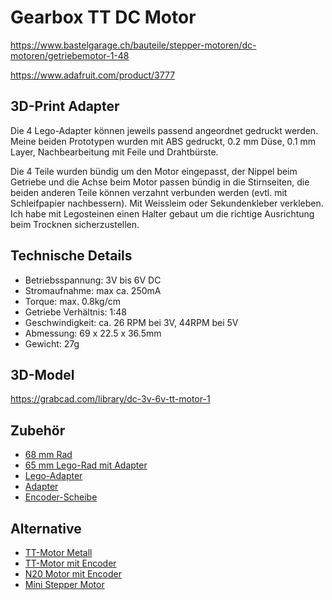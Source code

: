 # Gearbox TT DC Motor

https://www.bastelgarage.ch/bauteile/stepper-motoren/dc-motoren/getriebemotor-1-48

https://www.adafruit.com/product/3777

## 3D-Print Adapter
Die 4 Lego-Adapter können jeweils passend angeordnet gedruckt werden. Meine beiden Prototypen wurden mit ABS gedruckt, 0.2 mm Düse, 0.1 mm Layer, Nachbearbeitung mit Feile und Drahtbürste.

Die 4 Teile wurden bündig um den Motor eingepasst, der Nippel beim Getriebe und die Achse beim Motor passen bündig in die Stirnseiten, die beiden anderen Teile können verzahnt verbunden werden (evtl. mit Schleifpapier nachbessern). Mit Weissleim oder Sekundenkleber verkleben. Ich habe mit Legosteinen einen Halter gebaut um die richtige Ausrichtung beim Trocknen sicherzustellen.

## Technische Details
* Betriebsspannung: 3V bis 6V DC
* Stromaufnahme: max ca. 250mA
* Torque: max. 0.8kg/cm
* Getriebe Verhältnis: 1:48
* Geschwindigkeit: ca. 26 RPM bei 3V, 44RPM bei 5V
* Abmessung: 69 x 22.5 x 36.5mm
* Gewicht: 27g

## 3D-Model
https://grabcad.com/library/dc-3v-6v-tt-motor-1

## Zubehör
* [68 mm Rad](https://www.adafruit.com/product/3763)
* [65 mm Lego-Rad mit Adapter](https://www.adafruit.com/product/4205)
* [Lego-Adapter](https://www.adafruit.com/product/3810)
* [Adapter](https://www.adafruit.com/product/3769)
* [Encoder-Scheibe](https://www.adafruit.com/product/3782)

## Alternative
* [TT-Motor Metall](https://www.adafruit.com/product/3801)
* [TT-Motor mit Encoder](https://www.sparkfun.com/products/16413)
* [N20 Motor mit Encoder](https://www.adafruit.com/product/4639)
* [Mini Stepper Motor](https://www.adafruit.com/product/4411)
